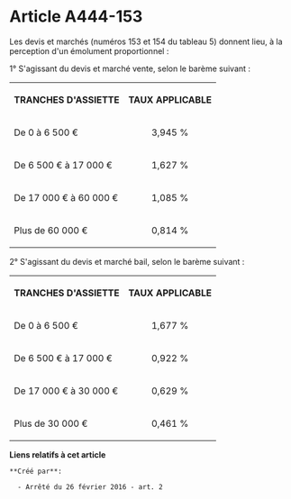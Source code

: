 # Article A444-153

Les devis et marchés (numéros 153 et 154 du tableau 5) donnent lieu, à la perception d'un émolument proportionnel : 

1° S'agissant du devis et marché vente, selon le barème suivant : 

<table>
  <tbody>
    <tr>
      <th>

TRANCHES D'ASSIETTE 

</th>
      <th>

TAUX APPLICABLE 

</th>
    </tr>
    <tr>
      <td valign="middle" align="left">

De 0 à 6 500 € 

</td>
      <td valign="middle" align="center">

3,945 % 

</td>
    </tr>
    <tr>
      <td valign="middle" align="left">

De 6 500 € à 17 000 € 

</td>
      <td align="center" valign="middle">

1,627 % 

</td>
    </tr>
    <tr>
      <td align="left" valign="middle">

De 17 000 € à 60 000 € 

</td>
      <td align="center" valign="middle">

1,085 % 

</td>
    </tr>
    <tr>
      <td align="left" valign="middle">

Plus de 60 000 € 

</td>
      <td align="center" valign="middle">

0,814 % 

</td>
    </tr>
  </tbody>
</table>

2° S'agissant du devis et marché bail, selon le barème suivant : 

<table>
  <tbody>
    <tr>
      <th>

TRANCHES D'ASSIETTE 

</th>
      <th>

TAUX APPLICABLE 

</th>
    </tr>
    <tr>
      <td align="left" valign="middle">

De 0 à 6 500 € 

</td>
      <td align="center" valign="middle">

1,677 % 

</td>
    </tr>
    <tr>
      <td valign="middle" align="left">

De 6 500 € à 17 000 € 

</td>
      <td align="center" valign="middle">

0,922 % 

</td>
    </tr>
    <tr>
      <td align="left" valign="middle">

De 17 000 € à 30 000 € 

</td>
      <td valign="middle" align="center">

0,629 % 

</td>
    </tr>
    <tr>
      <td align="left" valign="middle">

Plus de 30 000 € 

</td>
      <td align="center" valign="middle">

0,461 % 

</td>
    </tr>
  </tbody>
</table>

**Liens relatifs à cet article**

	**Créé par**:

	  - Arrêté du 26 février 2016 - art. 2
